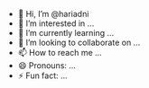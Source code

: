 - 👋 Hi, I’m @hariadni
- 👀 I’m interested in ...
- 🌱 I’m currently learning ...
- 💞️ I’m looking to collaborate on ...
- 📫 How to reach me ...
- 😄 Pronouns: ...
- ⚡ Fun fact: ...

<!---
hariadni/hariadni is a ✨ special ✨ repository because its `README.md` (this file) appears on your GitHub profile.
You can click the Preview link to take a look at your changes.
--->
